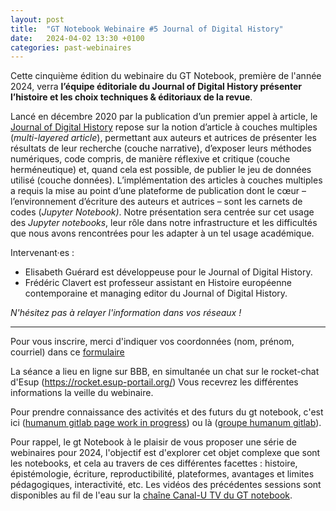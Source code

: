 ```yaml
---
layout: post
title:  "GT Notebook Webinaire #5 Journal of Digital History"
date:   2024-04-02 13:30 +0100
categories: past-webinaires
---
```


Cette cinquième édition du webinaire du GT Notebook, première de l'année 2024, verra **l’équipe éditoriale du Journal of Digital History présenter l’histoire et les choix techniques & éditoriaux de la revue**.

Lancé en décembre 2020 par la publication d’un premier appel à article, le [Journal of Digital History](https://journalofdigitalhistory.org/en) repose sur la notion d’article à couches multiples (*multi-layered article*), permettant aux auteurs et autrices de présenter les résultats de leur recherche (couche narrative), d’exposer leurs méthodes numériques, code compris, de manière réflexive et critique (couche herméneutique) et, quand cela est possible, de publier le jeu de données utilisé (couche données). L’implémentation des articles à couches multiples a requis la mise au point d’une plateforme de publication dont le cœur – l’environnement d’écriture des auteurs et autrices – sont les carnets de codes (*Jupyter Notebook)*. Notre présentation sera centrée sur cet usage des *Jupyter notebooks*, leur rôle dans notre infrastructure et les difficultés que nous avons rencontrées pour les adapter à un tel usage académique.

Intervenant·es : 
- Elisabeth Guérard est développeuse pour le Journal of Digital History. 
- Frédéric Clavert est professeur assistant en Histoire européenne contemporaine et managing editor du Journal of Digital History.

*N'hésitez pas à relayer l'information dans vos réseaux !*

---

Pour vous inscrire, merci d'indiquer vos coordonnées (nom, prénom, courriel) dans ce [formulaire](https://enquetes-ng.univ-rouen.fr/index.php/719751?lang=fr)

La séance a lieu en ligne sur BBB, en simultanée un chat sur le rocket-chat d'Esup (https://rocket.esup-portail.org/) Vous recevrez les différentes informations la veille du webinaire.

Pour prendre connaissance des activités et des futurs du gt notebook, c'est ici ([humanum gitlab page work in progress](https://gt-notebook.gitpages.huma-num.fr/site_quarto/)) ou là ([groupe humanum gitlab](https://gitlab.huma-num.fr/gt-notebook)).

Pour rappel, le gt Notebook à le plaisir de vous proposer une série de webinaires pour 2024, l'objectif est d'explorer cet objet complexe que sont les notebooks, et cela au travers de ces différentes facettes : histoire, épistémologie, écriture, reproductibilité, plateformes, avantages et limites pédagogiques, interactivité, etc. Les vidéos des précédentes sessions sont  disponibles au fil de l'eau sur  la [chaîne Canal-U TV du GT notebook](https://www.canal-u.tv/chaines/gt-notebook/).

